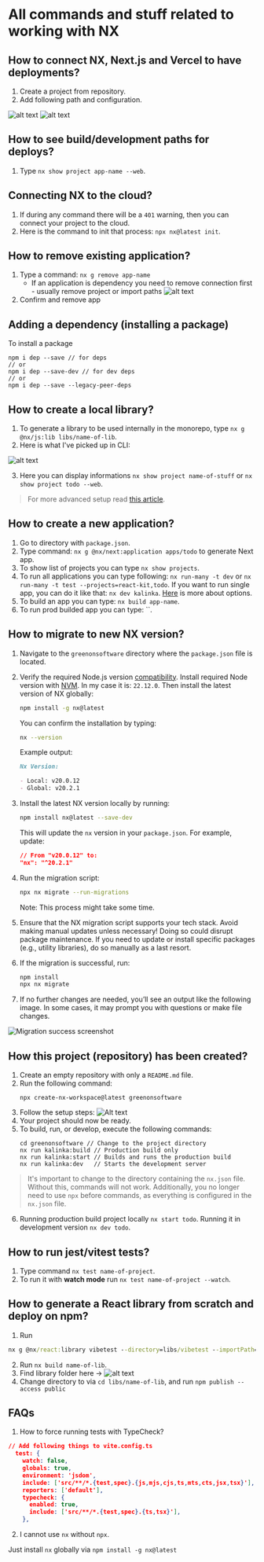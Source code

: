 # All commands and stuff related to working with NX

## How to connect NX, Next.js and Vercel to have deployments?

1. Create a project from repository.
2. Add following path and configuration.

![alt text](image2.png)
![alt text](image3.png)

## How to see build/development paths for deploys?

1. Type `nx show project app-name --web`.

## Connecting NX to the cloud?

1. If during any command there will be a `401` warning, then you can connect your project to the cloud.
2. Here is the command to init that process: `npx nx@latest init`.

## How to remove existing application?

1. Type a command: `nx g remove app-name`
   - If an application is dependency you need to remove connection first - usually remove project or import paths
     ![alt text](image1.png)
2. Confirm and remove app

## Adding a dependency (installing a package)

To install a package

```
npm i dep --save // for deps
// or
npm i dep --save-dev // for dev deps
// or
npm i dep --save --legacy-peer-deps
```

## How to create a local library?

1. To generate a library to be used internally in the monorepo, type `nx g @nx/js:lib libs/name-of-lib`.
2. Here is what I've picked up in CLI:

![alt text](image.png)

3. Here you can display informations `nx show project name-of-stuff` or `nx show project todo --web`.

> For more advanced setup read [this article](https://4markdown.com/publishing-nx-generated-typescript-libraries-on-npm/).

## How to create a new application?

1. Go to directory with `package.json`.
2. Type command: `nx g @nx/next:application apps/todo` to generate Next app.
3. To show list of projects you can type `nx show projects`.
4. To run all applications you can type following: `nx run-many -t dev` or `nx run-many -t test --projects=react-kit,todo`. If you want to run single app, you can do it like that: `nx dev kalinka`. [Here](https://nx.dev/getting-started/tutorials/react-monorepo-tutorial#testing-and-linting-running-multiple-tasks) is more about options.
5. To build an app you can type: `nx build app-name`.
6. To run prod builded app you can type: ``.

## How to migrate to new NX version?

1. Navigate to the `greenonsoftware` directory where the `package.json` file is located.
2. Verify the required Node.js version [compatibility](https://nx.dev/changelog). Install required Node version with [NVM](https://github.com/nvm-sh/nvm). In my case it is: `22.12.0`. Then install the latest version of NX globally:

   ```bash
   npm install -g nx@latest
   ```

   You can confirm the installation by typing:

   ```bash
   nx --version
   ```

   Example output:

   ```md
   Nx Version:

   - Local: v20.0.12
   - Global: v20.2.1
   ```

3. Install the latest NX version locally by running:

   ```bash
   npm install nx@latest --save-dev
   ```

   This will update the `nx` version in your `package.json`. For example, update:

   ```json
   // From "v20.0.12" to:
   "nx": "^20.2.1"
   ```

4. Run the migration script:

   ```bash
   npx nx migrate --run-migrations
   ```

   Note: This process might take some time.

5. Ensure that the NX migration script supports your tech stack. Avoid making manual updates unless necessary! Doing so could disrupt package maintenance. If you need to update or install specific packages (e.g., utility libraries), do so manually as a last resort.

6. If the migration is successful, run:

   ```bash
   npm install
   npx nx migrate
   ```

7. If no further changes are needed, you’ll see an output like the following image. In some cases, it may prompt you with questions or make file changes.

![Migration success screenshot](1.png)

## How this project (repository) has been created?

1. Create an empty repository with only a `README.md` file.
2. Run the following command:
   ```
   npx create-nx-workspace@latest greenonsoftware
   ```
3. Follow the setup steps:
   ![Alt text](./1.jpg)
4. Your project should now be ready.
5. To build, run, or develop, execute the following commands:
   ```
   cd greenonsoftware // Change to the project directory
   nx run kalinka:build // Production build only
   nx run kalinka:start // Builds and runs the production build
   nx run kalinka:dev   // Starts the development server
   ```

> It's important to change to the directory containing the `nx.json` file. Without this, commands will not work. Additionally, you no longer need to use `npx` before commands, as everything is configured in the `nx.json` file.

6. Running production build project locally `nx start todo`. Running it in development version `nx dev todo`.

## How to run jest/vitest tests?

1. Type command `nx test name-of-project`.
2. To run it with **watch mode** run `nx test name-of-project --watch`.

## How to generate a React library from scratch and deploy on npm?

1. Run

```cmd
nx g @nx/react:library vibetest --directory=libs/vibetest --importPath=@greenonsoftware/vibetest --publishable --buildable
```

2. Run `nx build name-of-lib`.
3. Find library folder here -> ![alt text](image4.png)
4. Change directory to via `cd libs/name-of-lib`, and run `npm publish --access public`

## FAQs

1. How to force running tests with TypeCheck?

```json
// Add following things to vite.config.ts
  test: {
    watch: false,
    globals: true,
    environment: 'jsdom',
    include: ['src/**/*.{test,spec}.{js,mjs,cjs,ts,mts,cts,jsx,tsx}'],
    reporters: ['default'],
    typecheck: {
      enabled: true,
      include: ['src/**/*.{test,spec}.{ts,tsx}'],
    },
```

2. I cannot use `nx` without `npx`.

Just install `nx` globally via `npm install -g nx@latest`